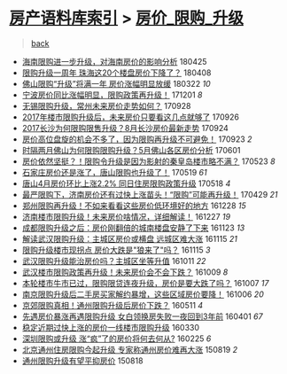 [房产语料库索引](../../README.md)  > [房价_限购_升级](房价_限购_升级.md)
====
> [back](../README.md)

- [海南限购进一步升级，对海南房价的影响分析](http://jkwz.applinzi.com/ittc/7095922440469480455.html#%E6%B5%B7%E5%8D%97%E9%99%90%E8%B4%AD%E8%BF%9B%E4%B8%80%E6%AD%A5%E5%8D%87%E7%BA%A7%EF%BC%8C%E5%AF%B9%E6%B5%B7%E5%8D%97%E6%88%BF%E4%BB%B7%E7%9A%84%E5%BD%B1%E5%93%8D%E5%88%86%E6%9E%90) 180425  
- [限购升级一周年 珠海这20个楼盘房价下降了？](http://jkwz.applinzi.com/ittc/7089630072841700369.html#%E9%99%90%E8%B4%AD%E5%8D%87%E7%BA%A7%E4%B8%80%E5%91%A8%E5%B9%B4+%E7%8F%A0%E6%B5%B7%E8%BF%9920%E4%B8%AA%E6%A5%BC%E7%9B%98%E6%88%BF%E4%BB%B7%E4%B8%8B%E9%99%8D%E4%BA%86%EF%BC%9F) 180408  
- [佛山限购“升级”将满一年 房价涨幅明显放缓](http://jkwz.applinzi.com/ittc/7083217119431099398.html#%E4%BD%9B%E5%B1%B1%E9%99%90%E8%B4%AD%E2%80%9C%E5%8D%87%E7%BA%A7%E2%80%9D%E5%B0%86%E6%BB%A1%E4%B8%80%E5%B9%B4+%E6%88%BF%E4%BB%B7%E6%B6%A8%E5%B9%85%E6%98%8E%E6%98%BE%E6%94%BE%E7%BC%93) 180322 *10* 
- [宁波房价同比涨幅明显，限购政策再升级！](http://jkwz.applinzi.com/ittc/7042142721744045073.html#%E5%AE%81%E6%B3%A2%E6%88%BF%E4%BB%B7%E5%90%8C%E6%AF%94%E6%B6%A8%E5%B9%85%E6%98%8E%E6%98%BE%EF%BC%8C%E9%99%90%E8%B4%AD%E6%94%BF%E7%AD%96%E5%86%8D%E5%8D%87%E7%BA%A7%EF%BC%81) 171201 *8* 
- [无锡限购升级，常州未来房价走势如何？](http://jkwz.applinzi.com/ittc/7018310525249913872.html#%E6%97%A0%E9%94%A1%E9%99%90%E8%B4%AD%E5%8D%87%E7%BA%A7%EF%BC%8C%E5%B8%B8%E5%B7%9E%E6%9C%AA%E6%9D%A5%E6%88%BF%E4%BB%B7%E8%B5%B0%E5%8A%BF%E5%A6%82%E4%BD%95%EF%BC%9F) 170928  
- [2017年楼市限购升级后，未来房价只要看这几点就够了](http://jkwz.applinzi.com/ittc/7017577360541615120.html#2017%E5%B9%B4%E6%A5%BC%E5%B8%82%E9%99%90%E8%B4%AD%E5%8D%87%E7%BA%A7%E5%90%8E%EF%BC%8C%E6%9C%AA%E6%9D%A5%E6%88%BF%E4%BB%B7%E5%8F%AA%E8%A6%81%E7%9C%8B%E8%BF%99%E5%87%A0%E7%82%B9%E5%B0%B1%E5%A4%9F%E4%BA%86) 170926  
- [2017长沙为何限购限售升级？8月长沙房价最新走势](http://jkwz.applinzi.com/ittc/7016975683383985169.html#2017%E9%95%BF%E6%B2%99%E4%B8%BA%E4%BD%95%E9%99%90%E8%B4%AD%E9%99%90%E5%94%AE%E5%8D%87%E7%BA%A7%EF%BC%9F8%E6%9C%88%E9%95%BF%E6%B2%99%E6%88%BF%E4%BB%B7%E6%9C%80%E6%96%B0%E8%B5%B0%E5%8A%BF) 170924  
- [房价高位盘旋的机会不多了，因为限购再升级不可避免！](http://jkwz.applinzi.com/ittc/7016460514400666640.html#%E6%88%BF%E4%BB%B7%E9%AB%98%E4%BD%8D%E7%9B%98%E6%97%8B%E7%9A%84%E6%9C%BA%E4%BC%9A%E4%B8%8D%E5%A4%9A%E4%BA%86%EF%BC%8C%E5%9B%A0%E4%B8%BA%E9%99%90%E8%B4%AD%E5%86%8D%E5%8D%87%E7%BA%A7%E4%B8%8D%E5%8F%AF%E9%81%BF%E5%85%8D%EF%BC%81) 170923 *2* 
- [时隔两月佛山为何限购限购升级？5月佛山各区房价分析](http://jkwz.applinzi.com/ittc/6974329231222785028.html#%E6%97%B6%E9%9A%94%E4%B8%A4%E6%9C%88%E4%BD%9B%E5%B1%B1%E4%B8%BA%E4%BD%95%E9%99%90%E8%B4%AD%E9%99%90%E8%B4%AD%E5%8D%87%E7%BA%A7%EF%BC%9F5%E6%9C%88%E4%BD%9B%E5%B1%B1%E5%90%84%E5%8C%BA%E6%88%BF%E4%BB%B7%E5%88%86%E6%9E%90) 170601  
- [房价依然坚挺？！限购令升级是因为影射的秦皇岛楼市略不满？](http://jkwz.applinzi.com/ittc/6970914768750642180.html#%E6%88%BF%E4%BB%B7%E4%BE%9D%E7%84%B6%E5%9D%9A%E6%8C%BA%EF%BC%9F%EF%BC%81%E9%99%90%E8%B4%AD%E4%BB%A4%E5%8D%87%E7%BA%A7%E6%98%AF%E5%9B%A0%E4%B8%BA%E5%BD%B1%E5%B0%84%E7%9A%84%E7%A7%A6%E7%9A%87%E5%B2%9B%E6%A5%BC%E5%B8%82%E7%95%A5%E4%B8%8D%E6%BB%A1%EF%BC%9F) 170523 *8* 
- [石家庄房价还是涨了，唐山限购也升级了！](http://jkwz.applinzi.com/ittc/6969321357249610757.html#%E7%9F%B3%E5%AE%B6%E5%BA%84%E6%88%BF%E4%BB%B7%E8%BF%98%E6%98%AF%E6%B6%A8%E4%BA%86%EF%BC%8C%E5%94%90%E5%B1%B1%E9%99%90%E8%B4%AD%E4%B9%9F%E5%8D%87%E7%BA%A7%E4%BA%86%EF%BC%81) 170519 *61* 
- [唐山4月房价环比上涨2.2% 同日住房限购政策升级](http://jkwz.applinzi.com/ittc/6968937150002234372.html#%E5%94%90%E5%B1%B14%E6%9C%88%E6%88%BF%E4%BB%B7%E7%8E%AF%E6%AF%94%E4%B8%8A%E6%B6%A82.2%25+%E5%90%8C%E6%97%A5%E4%BD%8F%E6%88%BF%E9%99%90%E8%B4%AD%E6%94%BF%E7%AD%96%E5%8D%87%E7%BA%A7) 170518 *4* 
- [最严限购下，济南房价还有过快上涨苗头！“限购”可能再升级！](http://jkwz.applinzi.com/ittc/6961891811642573829.html#%E6%9C%80%E4%B8%A5%E9%99%90%E8%B4%AD%E4%B8%8B%EF%BC%8C%E6%B5%8E%E5%8D%97%E6%88%BF%E4%BB%B7%E8%BF%98%E6%9C%89%E8%BF%87%E5%BF%AB%E4%B8%8A%E6%B6%A8%E8%8B%97%E5%A4%B4%EF%BC%81%E2%80%9C%E9%99%90%E8%B4%AD%E2%80%9D%E5%8F%AF%E8%83%BD%E5%86%8D%E5%8D%87%E7%BA%A7%EF%BC%81) 170429 *21* 
- [郑州限购再升级！不如来看看这些房价低环境好的地方](http://jkwz.applinzi.com/ittc/6916635744872694788.html#%E9%83%91%E5%B7%9E%E9%99%90%E8%B4%AD%E5%86%8D%E5%8D%87%E7%BA%A7%EF%BC%81%E4%B8%8D%E5%A6%82%E6%9D%A5%E7%9C%8B%E7%9C%8B%E8%BF%99%E4%BA%9B%E6%88%BF%E4%BB%B7%E4%BD%8E%E7%8E%AF%E5%A2%83%E5%A5%BD%E7%9A%84%E5%9C%B0%E6%96%B9) 161228 *15* 
- [济南楼市限购升级！未来房价啥情况，详细解读！](http://jkwz.applinzi.com/ittc/6916201853665936389.html#%E6%B5%8E%E5%8D%97%E6%A5%BC%E5%B8%82%E9%99%90%E8%B4%AD%E5%8D%87%E7%BA%A7%EF%BC%81%E6%9C%AA%E6%9D%A5%E6%88%BF%E4%BB%B7%E5%95%A5%E6%83%85%E5%86%B5%EF%BC%8C%E8%AF%A6%E7%BB%86%E8%A7%A3%E8%AF%BB%EF%BC%81) 161227 *19* 
- [成都限购升级之后：房价刚翻倍的城南楼盘安静了下来](http://jkwz.applinzi.com/ittc/6903787472583918596.html#%E6%88%90%E9%83%BD%E9%99%90%E8%B4%AD%E5%8D%87%E7%BA%A7%E4%B9%8B%E5%90%8E%EF%BC%9A%E6%88%BF%E4%BB%B7%E5%88%9A%E7%BF%BB%E5%80%8D%E7%9A%84%E5%9F%8E%E5%8D%97%E6%A5%BC%E7%9B%98%E5%AE%89%E9%9D%99%E4%BA%86%E4%B8%8B%E6%9D%A5) 161123 *13* 
- [解读武汉限购升级：主城区房价或横盘 远城区难大涨](http://jkwz.applinzi.com/ittc/6900734511301526532.html#%E8%A7%A3%E8%AF%BB%E6%AD%A6%E6%B1%89%E9%99%90%E8%B4%AD%E5%8D%87%E7%BA%A7%EF%BC%9A%E4%B8%BB%E5%9F%8E%E5%8C%BA%E6%88%BF%E4%BB%B7%E6%88%96%E6%A8%AA%E7%9B%98+%E8%BF%9C%E5%9F%8E%E5%8C%BA%E9%9A%BE%E5%A4%A7%E6%B6%A8) 161115 *21* 
- [限购升级楼市现拐点 房价大跌是&quot;狼来了&quot;吗？](http://jkwz.applinzi.com/ittc/6900697750152152068.html#%E9%99%90%E8%B4%AD%E5%8D%87%E7%BA%A7%E6%A5%BC%E5%B8%82%E7%8E%B0%E6%8B%90%E7%82%B9+%E6%88%BF%E4%BB%B7%E5%A4%A7%E8%B7%8C%E6%98%AF%26quot%3B%E7%8B%BC%E6%9D%A5%E4%BA%86%26quot%3B%E5%90%97%EF%BC%9F) 161115 *3* 
- [武汉限购升级能治房价吗？主城区坐等升值](http://jkwz.applinzi.com/ittc/6887661681571791877.html#%E6%AD%A6%E6%B1%89%E9%99%90%E8%B4%AD%E5%8D%87%E7%BA%A7%E8%83%BD%E6%B2%BB%E6%88%BF%E4%BB%B7%E5%90%97%EF%BC%9F%E4%B8%BB%E5%9F%8E%E5%8C%BA%E5%9D%90%E7%AD%89%E5%8D%87%E5%80%BC) 161011 *22* 
- [武汉楼市限购政策再升级！未来房价会不会下跌？](http://jkwz.applinzi.com/ittc/6886895900835709956.html#%E6%AD%A6%E6%B1%89%E6%A5%BC%E5%B8%82%E9%99%90%E8%B4%AD%E6%94%BF%E7%AD%96%E5%86%8D%E5%8D%87%E7%BA%A7%EF%BC%81%E6%9C%AA%E6%9D%A5%E6%88%BF%E4%BB%B7%E4%BC%9A%E4%B8%8D%E4%BC%9A%E4%B8%8B%E8%B7%8C%EF%BC%9F) 161009 *8* 
- [本轮楼市牛市已过，限购限贷连夜升级，房价是要大跌了吗？](http://jkwz.applinzi.com/ittc/6886187392951649284.html#%E6%9C%AC%E8%BD%AE%E6%A5%BC%E5%B8%82%E7%89%9B%E5%B8%82%E5%B7%B2%E8%BF%87%EF%BC%8C%E9%99%90%E8%B4%AD%E9%99%90%E8%B4%B7%E8%BF%9E%E5%A4%9C%E5%8D%87%E7%BA%A7%EF%BC%8C%E6%88%BF%E4%BB%B7%E6%98%AF%E8%A6%81%E5%A4%A7%E8%B7%8C%E4%BA%86%E5%90%97%EF%BC%9F) 161007 *17* 
- [南京限购升级后二手房买家解约暴增，这些区域房价要降！](http://jkwz.applinzi.com/ittc/6885855713338852357.html#%E5%8D%97%E4%BA%AC%E9%99%90%E8%B4%AD%E5%8D%87%E7%BA%A7%E5%90%8E%E4%BA%8C%E6%89%8B%E6%88%BF%E4%B9%B0%E5%AE%B6%E8%A7%A3%E7%BA%A6%E6%9A%B4%E5%A2%9E%EF%BC%8C%E8%BF%99%E4%BA%9B%E5%8C%BA%E5%9F%9F%E6%88%BF%E4%BB%B7%E8%A6%81%E9%99%8D%EF%BC%81) 161006 *20* 
- [京郊限购真相！通州限购升级后房价下跌？](http://jkwz.applinzi.com/ittc/6831097329331209221.html#%E4%BA%AC%E9%83%8A%E9%99%90%E8%B4%AD%E7%9C%9F%E7%9B%B8%EF%BC%81%E9%80%9A%E5%B7%9E%E9%99%90%E8%B4%AD%E5%8D%87%E7%BA%A7%E5%90%8E%E6%88%BF%E4%BB%B7%E4%B8%8B%E8%B7%8C%EF%BC%9F) 160511 *4* 
- [先遇房价暴涨再遇限购升级 女白领换房失败一夜回到3年前](http://jkwz.applinzi.com/ittc/6816193640703460356.html#%E5%85%88%E9%81%87%E6%88%BF%E4%BB%B7%E6%9A%B4%E6%B6%A8%E5%86%8D%E9%81%87%E9%99%90%E8%B4%AD%E5%8D%87%E7%BA%A7+%E5%A5%B3%E7%99%BD%E9%A2%86%E6%8D%A2%E6%88%BF%E5%A4%B1%E8%B4%A5%E4%B8%80%E5%A4%9C%E5%9B%9E%E5%88%B03%E5%B9%B4%E5%89%8D) 160401 *67* 
- [稳定近期过快上涨的房价一线楼市限购升级](http://jkwz.applinzi.com/ittc/6815452008492303365.html#%E7%A8%B3%E5%AE%9A%E8%BF%91%E6%9C%9F%E8%BF%87%E5%BF%AB%E4%B8%8A%E6%B6%A8%E7%9A%84%E6%88%BF%E4%BB%B7%E4%B8%80%E7%BA%BF%E6%A5%BC%E5%B8%82%E9%99%90%E8%B4%AD%E5%8D%87%E7%BA%A7) 160330  
- [深圳限购或升级 涨“疯”了的房价将何去何从?](http://jkwz.applinzi.com/ittc/6802680309699052548.html#%E6%B7%B1%E5%9C%B3%E9%99%90%E8%B4%AD%E6%88%96%E5%8D%87%E7%BA%A7+%E6%B6%A8%E2%80%9C%E7%96%AF%E2%80%9D%E4%BA%86%E7%9A%84%E6%88%BF%E4%BB%B7%E5%B0%86%E4%BD%95%E5%8E%BB%E4%BD%95%E4%BB%8E%3F) 160225 *6* 
- [北京通州住房限购今起升级 专家称通州房价难再大涨](http://jkwz.applinzi.com/ittc/547650615714864214.html#%E5%8C%97%E4%BA%AC%E9%80%9A%E5%B7%9E%E4%BD%8F%E6%88%BF%E9%99%90%E8%B4%AD%E4%BB%8A%E8%B5%B7%E5%8D%87%E7%BA%A7+%E4%B8%93%E5%AE%B6%E7%A7%B0%E9%80%9A%E5%B7%9E%E6%88%BF%E4%BB%B7%E9%9A%BE%E5%86%8D%E5%A4%A7%E6%B6%A8) 150819 *2* 
- [通州限购升级有望平抑房价](http://jkwz.applinzi.com/ittc/547650615725074003.html#%E9%80%9A%E5%B7%9E%E9%99%90%E8%B4%AD%E5%8D%87%E7%BA%A7%E6%9C%89%E6%9C%9B%E5%B9%B3%E6%8A%91%E6%88%BF%E4%BB%B7) 150818  
